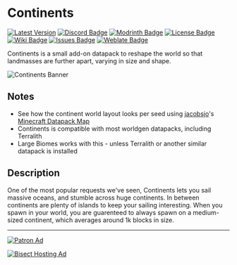 # Continents

[![Latest Version](https://img.shields.io/github/v/release/Stardust-Labs-MC/Continents?color=blueviolet&logo=github "View latest release")](https://github.com/Stardust-Labs-MC/Continents/releases) [![Discord Badge](https://img.shields.io/discord/738046951236567162?color=blue&logo=discord "Join our Discord Server")](https://discord.gg/stardustlabs) [![Modrinth Badge](https://img.shields.io/modrinth/dt/continents?label=Modrinth&logo=modrinth "View our Modrinth page")](https://modrinth.com/mod/continents) [![License Badge](https://img.shields.io/badge/license-Stardust_Labs-green "View the Stardust Labs License")](https://github.com/Stardust-Labs-MC/license) [![Wiki Badge](https://img.shields.io/badge/wiki-Miraheze-yellow "View our Wiki")](https://stardustlabs.miraheze.org/) [![Issues Badge](https://img.shields.io/github/issues/Stardust-Labs-MC/Continents?color=orange&logo=github "View or open an issue")](https://github.com/Stardust-Labs-MC/Continents/issues) [![Weblate Badge](https://img.shields.io/weblate/progress/stardust-labs?server=https%3A%2F%2Fweblate.catter.dev&logo=weblate "Translate here")](https://weblate.catter.dev/projects/stardust-labs)

Continents is a small add-on datapack to reshape the world so that landmasses are further apart, varying in size and shape.

![Continents Banner](https://user-images.githubusercontent.com/63272345/224796762-4d07bc2e-c7a9-4dc1-a77a-32596ca1860d.png)

## Notes
- See how the continent world layout looks per seed using [jacobsjo](https://github.com/jacobsjo)'s [Minecraft Datapack Map](https://map.jacobsjo.eu/)
- Continents is compatible with most worldgen datapacks, including Terralith
- Large Biomes works with this - unless Terralith or another similar datapack is installed

## Description
One of the most popular requests we've seen, Continents lets you sail massive oceans, and stumble across huge continents. In between continents are plenty of islands to keep your sailing interesting. When you spawn in your world, you are guarenteed to always spawn on a medium-sized continent, which averages around 1k blocks in size.
__ __

[![Patron Ad](https://user-images.githubusercontent.com/63272345/224786738-7baefaf8-267f-41b6-8ac5-53cc4bd5707e.png "Join our Patreon!")](https://www.patreon.com/stardustlabs)

[![Bisect Hosting Ad](https://user-images.githubusercontent.com/63272345/224786219-f87f21d2-fb51-4d78-82df-a16e83fe25c9.png "Use code STARDUST")](https://www.bisecthosting.com/stardust)

